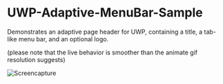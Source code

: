 # UWP-Adaptive-MenuBar-Sample
Demonstrates an adaptive page header for UWP, containing a title, a tab-like menu bar, and an optional logo.

(please note that the live behavior is smoother than the animate gif resolution suggests)

![Screencapture](Assets/AdaptiveMenu.gif?raw=true "Message")
